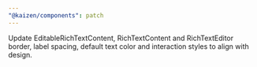 ```yaml
---
"@kaizen/components": patch
---
```


Update EditableRichTextContent, RichTextContent and RichTextEditor border, label spacing, default text color and interaction styles to align with design.
